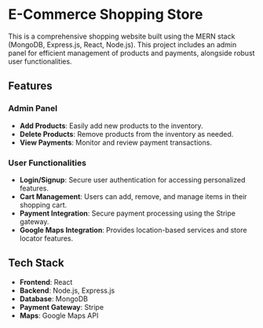 # E-Commerce Shopping Store

This is a comprehensive shopping website built using the MERN stack (MongoDB, Express.js, React, Node.js). This project includes an admin panel for efficient management of products and payments, alongside robust user functionalities.

## Features

### Admin Panel

- **Add Products**: Easily add new products to the inventory.
- **Delete Products**: Remove products from the inventory as needed.
- **View Payments**: Monitor and review payment transactions.

### User Functionalities

- **Login/Signup**: Secure user authentication for accessing personalized features.
- **Cart Management**: Users can add, remove, and manage items in their shopping cart.
- **Payment Integration**: Secure payment processing using the Stripe gateway.
- **Google Maps Integration**: Provides location-based services and store locator features.

## Tech Stack

- **Frontend**: React
- **Backend**: Node.js, Express.js
- **Database**: MongoDB
- **Payment Gateway**: Stripe
- **Maps**: Google Maps API


